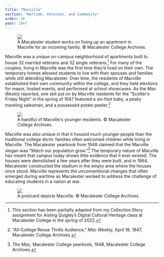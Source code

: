 ```yaml
---
title: "Macville"
section: "Wartime, Veterans, and Community"
order: 10
year: 1947
---
```


<figure>
   <img src="/mac-history/images/Macville_10.jpg">
   <figcaption>
          A Macalester student works on fixing up an apartment in Macville for an incoming family. © Macalester College Archives.
   </figcaption>
</figure>

Macville was a unique on-campus neighborhood of apartments built to house 32 married veterans and 32 single veterans.[^1] For many of the couples, living in Macville was the first time they’d lived on their own. The temporary homes allowed students to live with their spouses and families while still attending Macalester. Over time, the residents of Macville established their own community within the college, and they held elections for mayor, hosted events, and performed at school showcases. As the _Mac Weekly_ reported, one skit put on by Macville residents for the “Scotter’s Friday Night” in the spring of 1947 featured a six-foot baby, a pesky traveling salesman, and a possessed potato peeler.[^2] 

<figure>
   <img src="/mac-history/images/Macville_001.jpg">
   <figcaption>
     A handful of Macville's younger residents. © Macalester College Archives.
   </figcaption>
</figure>

Macville was also unique in that it housed much younger people than the traditional college dorm: families often welcomed children while living in Macville. The Macalester yearbook from 1948 claimed that the Macville slogan was “Watch our population grow.”[^3] The temporary nature of Macville has meant that campus today shows little evidence that it ever existed. The houses were demolished a few years after they were built, and in 1964, Macalester constructed the stadium in the empty area where the houses once stood. Macville represents the unconventional changes that often emerged during wartime as Macalester worked to address the challenge of educating students in a nation at war.


<figure>
   <img src="/mac-history/images/macville-postcard.jpg">
   <figcaption>
     A postcard depicts Macville. © Macalester College Archives.
   </figcaption>
</figure>


[^1]:
     This section has been partially adapted from my Collection Story assignment for Aisling Quigley’s Digital Cultural Heritage class at Macalester College in the spring of 2022. 

[^2]:
     “All-College Revue Thrills Audience,” _Mac Weekly,_ April 18, 1947, Macalester College Archives.

[^3]:
     _The Mac,_ Macalester College yearbook, 1948, Macalester College Archives. 
